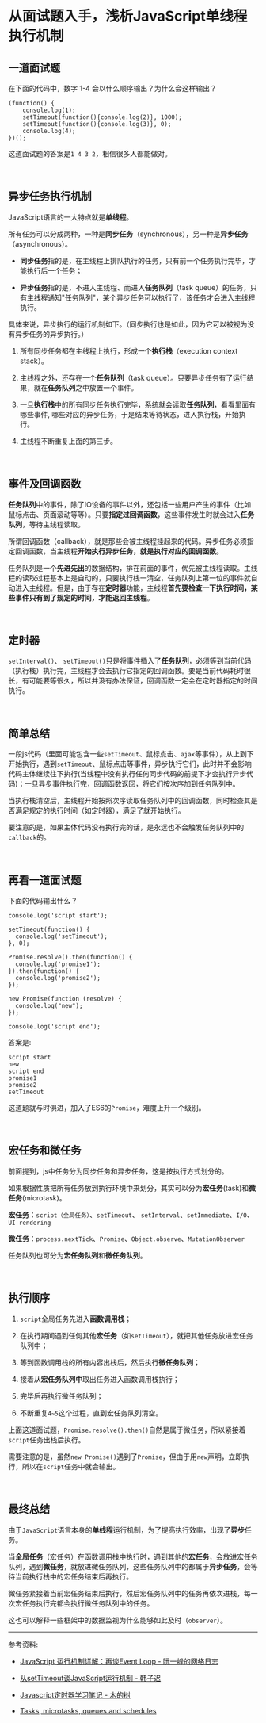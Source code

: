 # 从面试题入手，浅析JavaScript单线程执行机制

## 一道面试题

在下面的代码中，数字 1-4 会以什么顺序输出？为什么会这样输出？

```
(function() {
    console.log(1); 
    setTimeout(function(){console.log(2)}, 1000); 
    setTimeout(function(){console.log(3)}, 0); 
    console.log(4);
})();
```

这道面试题的答案是`1 4 3 2`，相信很多人都能做对。

<br>

## 异步任务执行机制

JavaScript语言的一大特点就是**单线程**。

所有任务可以分成两种，一种是**同步任务**（synchronous），另一种是**异步任务**（asynchronous）。

- **同步任务**指的是，在主线程上排队执行的任务，只有前一个任务执行完毕，才能执行后一个任务；

- **异步任务**指的是，不进入主线程、而进入**任务队列**（task queue）的任务，只有主线程通知"任务队列"，某个异步任务可以执行了，该任务才会进入主线程执行。


具体来说，异步执行的运行机制如下。（同步执行也是如此，因为它可以被视为没有异步任务的异步执行。）

1. 所有同步任务都在主线程上执行，形成一个**执行栈**（execution context stack）。

2. 主线程之外，还存在一个**任务队列**（task queue）。只要异步任务有了运行结果，就在**任务队列**之中放置一个事件。

3. 一旦**执行栈**中的所有同步任务执行完毕，系统就会读取**任务队列**，看看里面有哪些事件, 哪些对应的异步任务，于是结束等待状态，进入执行栈，开始执行。

4. 主线程不断重复上面的第三步。

<br>

## 事件及回调函数

**任务队列**中的事件，除了IO设备的事件以外，还包括一些用户产生的事件（比如鼠标点击、页面滚动等等）。只要**指定过回调函数**，这些事件发生时就会进入**任务队列**，等待主线程读取。

所谓回调函数（callback），就是那些会被主线程挂起来的代码。异步任务必须指定回调函数，当主线程**开始执行异步任务，就是执行对应的回调函数**。

任务队列是一个**先进先出**的数据结构，排在前面的事件，优先被主线程读取。主线程的读取过程基本上是自动的，只要执行栈一清空，任务队列上第一位的事件就自动进入主线程。但是，由于存在**定时器**功能，主线程**首先要检查一下执行时间，某些事件只有到了规定的时间，才能返回主线程**。

<br>

## 定时器

`setInterval()`、 `setTimeout()`只是将事件插入了**任务队列**，必须等到当前代码（执行栈）执行完，主线程才会去执行它指定的回调函数。要是当前代码耗时很长，有可能要等很久，所以并没有办法保证，回调函数一定会在定时器指定的时间执行。

<br>

## 简单总结

一段js代码（里面可能包含一些`setTimeout`、鼠标点击、`ajax`等事件），从上到下开始执行，遇到`setTimeout`、鼠标点击等事件，异步执行它们，此时并不会影响代码主体继续往下执行(当线程中没有执行任何同步代码的前提下才会执行异步代码)；一旦异步事件执行完，回调函数返回，将它们按次序加到任务队列中。

当执行栈清空后，主线程开始按照次序读取任务队列中的回调函数，同时检查其是否满足规定的执行时间（如定时器），满足了就开始执行。

要注意的是，如果主体代码没有执行完的话，是永远也不会触发任务队列中的`callback`的。


<br>


## 再看一道面试题

下面的代码输出什么？

```
console.log('script start');

setTimeout(function() {
  console.log('setTimeout');
}, 0);

Promise.resolve().then(function() {
  console.log('promise1');
}).then(function() {
  console.log('promise2');
});

new Promise(function (resolve) {
  console.log("new");
});

console.log('script end');
```

答案是:
```
script start
new
script end
promise1
promise2
setTimeout
```

这道题就与时俱进，加入了ES6的`Promise`，难度上升一个级别。

<br>

## 宏任务和微任务

前面提到，js中任务分为同步任务和异步任务，这是按执行方式划分的。

如果根据性质把所有任务放到执行环境中来划分，其实可以分为**宏任务**(task)和**微任务**(microtask)。

**宏任务**：`script（全局任务）`、`setTimeout`、 `setInterval`、`setImmediate`、`I/O`、`UI rendering`

**微任务**：`process.nextTick`、`Promise`、`Object.observe`、`MutationObserver`


任务队列也可分为**宏任务队列**和**微任务队列**。

<br>

## 执行顺序

1. `script`全局任务先进入**函数调用栈**；

2. 在执行期间遇到任何其他**宏任务**（如`setTimeout`），就把其他任务放进宏任务队列中；

3. 等到函数调用栈的所有内容出栈后，然后执行**微任务队列**；

4. 接着从**宏任务队列中**取出任务进入函数调用栈执行；

5. 完毕后再执行微任务队列；

6. 不断重复`4~5`这个过程，直到宏任务队列清空。

上面这道面试题，`Promise.resolve().then()`自然是属于微任务，所以紧接着`script`任务出栈后执行。

需要注意的是，虽然`new Promise()`遇到了`Promise`，但由于用`new`声明，立即执行，所以在`script`任务中就会输出。


<br>

## 最终总结

由于`JavaScript`语言本身的**单线程**运行机制，为了提高执行效率，出现了**异步**任务。

当**全局任务**（宏任务）在函数调用栈中执行时，遇到其他的**宏任务**，会放进宏任务队列，遇到**微任务**，就放进微任务队列，这些任务队列中的都属于**异步任务**，会等待当前执行栈中的宏任务结束后再执行。

微任务紧接着当前宏任务结束后执行，然后宏任务队列中的任务再依次进栈，每一次宏任务执行完都会执行微任务队列中的任务。

这也可以解释一些框架中的数据监视为什么能够如此及时（`observer`）。



***

参考资料:

- [JavaScript 运行机制详解：再谈Event Loop - 阮一峰的网络日志](http://www.ruanyifeng.com/blog/2014/10/event-loop.html)

- [从setTimeout谈JavaScript运行机制 - 韩子迟](http://www.cnblogs.com/zichi/p/4604053.html)

- [Javascript定时器学习笔记 - 木的树](http://www.cnblogs.com/dojo-lzz/p/4606448.html)

- [Tasks, microtasks, queues and schedules](https://jakearchibald.com/2015/tasks-microtasks-queues-and-schedules/)


